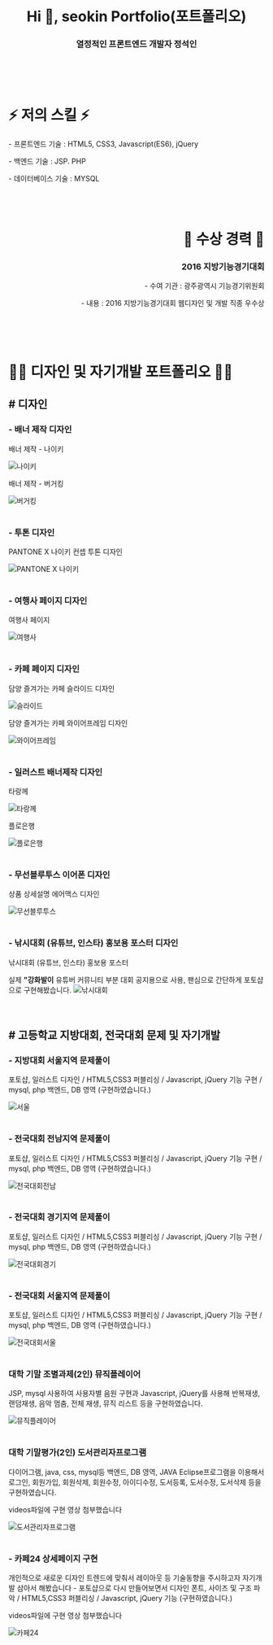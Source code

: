 <br>
<br>
<br>
<h1 align="center">Hi 👋, seokin Portfolio(포트폴리오)</h1>
<h3 align="center">열정적인 프론트엔드 개발자 정석인</h3>
<br>
<br>
<br>

<h1 align="left"> ⚡ 저의 스킬 ⚡ </h1>
<p align="left"> - 프론트엔드 기술 : HTML5, CSS3, Javascript(ES6), jQuery</p>
<p align="left"> - 백엔드 기술 : JSP. PHP</p>
<p align="left"> - 데이터베이스 기술 : MYSQL</p>

<br>
<br>

<h1 align="right"> 🥇 수상 경력 🥇 </h1>
<h3 align="right">2016 지방기능경기대회</h3>
<p align="right"> - 수여 기관 : 광주광역시 기능경기위원회</p>
<p align="right"> - 내용 : 2016 지방기능경기대회 웹디자인 및 개발 직종 우수상</p>

<br>
<br>
<br>

<h1 align="left"> 👨‍💻 디자인 및 자기개발 포트폴리오 👨‍💻 </h1>
<h2 align="left"># 디자인</h2>
<h3 align="left"> - 배너 제작 디자인</h3>
<p align="left">배너 제작 - 나이키</p>
<img src="images/배너제작 - 나이키.jpg" alt="나이키"/>
<br>
<p align="left">배너 제작 - 버거킹</p>
<img src="images/배너 제작 - 버거킹.jpg" alt="버거킹"/>
<br>
<br>
<h3 align="left"> - 투톤 디자인</h3>
<p align="left">PANTONE X 나이키 컨셉 투톤 디자인</p>
<img src="images/PANTONE X 나이키 컨셉 투톤 디자인.jpg" alt="PANTONE X 나이키"/>
<br>
<br>
<h3 align="left"> - 여행사 페이지 디자인</h3>
<p align="left">여행사 페이지</p>
<img src="images/여행사 페이지 디자인.jpg" alt="여행사"/>
<br>
<br>
<h3 align="left"> - 카페 페이지 디자인</h3>
<p align="left">담양 즐겨가는 카페 슬라이드 디자인</p>
<img src="images/슬라이드 (제작완료).png" alt="슬라이드"/>
<br>
<p align="left">담양 즐겨가는 카페 와이어프레임 디자인</p>
<img src="images/와이어 프레임 main (다자인 제작완료).png" alt="와이어프레임"/>
<br>
<br>
<h3 align="left"> - 일러스트 배너제작 디자인</h3>
<p align="left">타랑께</p>
<img src="images/일러스트 배너제작 - 타랑께.jpg" alt="타랑께"/>
<br>
<p align="left">플로은행</p>
<img src="images/일러스트 배너제작 - 플로은행.jpg" alt="플로은행"/>
<br>
<br>
<h3 align="left"> - 무선블루투스 이어폰 디자인</h3>
<p align="left">상품 상세설명 에어맥스 디자인</p>
<img src="images/에어맥스 디자인.jpg" alt="무선블루투스"/>
<br>
<br>
<h3 align="left"> - 낚시대회 (유튜브, 인스타) 홍보용 포스터 디자인</h3>
<p align="left">낚시대회 (유튜브, 인스타) 홍보용 포스터</p>
<p align="left">실제 <b>"강화발이</b> 유튜버 커뮤니티 부분 대회 공지용으로 사용, 팬심으로 간단하게 포토샵으로 구현해봤습니다.</h2>
<img src="images/낚시대회 (유튜브, 인스타) 홍보용 디자인.png" alt="낚시대회"/>
<br>
<br>
<br>
<h2 align="left"># 고등학교 지방대회, 전국대회 문제 및 자기개발</h2>
<h3 align="left"> - 지방대회 서울지역 문제풀이</h3>
<p align="left">포토샵, 일러스트 디자인 / HTML5,CSS3 퍼블리싱 / Javascript, jQuery 기능 구현 / mysql, php 백엔드, DB 영역 (구현하였습니다.)</p>
<img src="images/지방대회(서울).png" alt="서울"/>
<br>
<br>
<h3 align="left"> - 전국대회 전남지역 문제풀이</h3>
<p align="left">포토샵, 일러스트 디자인 / HTML5,CSS3 퍼블리싱 / Javascript, jQuery 기능 구현 / mysql, php 백엔드, DB 영역 (구현하였습니다.)</p>
<img src="images/전국대회(전남).png" alt="전국대회전남"/>
<br>
<br>
<h3 align="left"> - 전국대회 경기지역 문제풀이</h3>
<p align="left">포토샵, 일러스트 디자인 / HTML5,CSS3 퍼블리싱 / Javascript, jQuery 기능 구현 / mysql, php 백엔드, DB 영역 (구현하였습니다.)</p>
<img src="images/전국대회(경기).png" alt="전국대회경기"/>
<br>
<br>
<h3 align="left"> - 전국대회 서울지역 문제풀이</h3>
<p align="left">포토샵, 일러스트 디자인 / HTML5,CSS3 퍼블리싱 / Javascript, jQuery 기능 구현 / mysql, php 백엔드, DB 영역 (구현하였습니다.)</p>
<img src="images/전국대회(서울).png" alt="전국대회서울"/>
<br>
<br>
<h3 align="left">대학 기말 조별과제(2인) 뮤직플레이어</h3>
<p align="left">JSP, mysql 사용하여 사용자별 음원 구현과 Javascript, jQuery를 사용해 반복재생, 랜덤재생, 음악 멈춤, 전체 재생, 뮤직 리스트 등을 구현하였습니다.</p>
<img src="images/뮤직플레이어 메인.png" alt="뮤직플레이어"/>
<br>
<br>
<h3 align="left">대학 기말평가(2인) 도서관리자프로그램</h3>
<p align="left">다이어그램, java, css, mysql등 백엔드, DB 영역, JAVA Eclipse프로그램을 이용해서 로그인, 회원가입, 회원삭제, 회원수정, 아이디수정, 도서등록, 도서수정, 도서삭제 등을 구현하였습니다. </p>
<p align="left">videos파일에 구현 영상 첨부했습니다</p>
<img src="images/도서관리자프로그램.png" alt="도서관리자프로그램"/>
<br>
<br>
<h3 align="left"> - 카페24 상세페이지 구현</h3>
<p align="left">개인적으로 새로운 디자인 트렌드에 맞춰서 레이아웃 등 기술동향을 주시하고자 자기개발 삼아서 해봤습니다 - 포토샵으로 다시 만들어보면서 디자인 폰트, 사이즈 및 구조 파악  / HTML5,CSS3 퍼블리싱 / Javascript, jQuery 기능 (구현하였습니다.)</p>
<p align="left">videos파일에 구현 영상 첨부했습니다</p>
<img src="images/카페24.png" alt="카페24"/>
<br>
<br>
<br>
